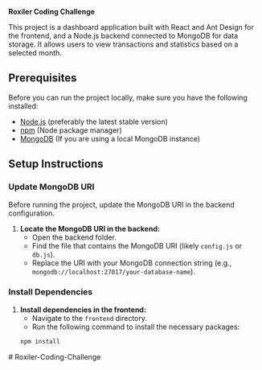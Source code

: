 ____Roxiler Coding Challenge____

This project is a dashboard application built with React and Ant Design for the frontend, and a Node.js backend connected to MongoDB for data storage. It allows users to view transactions and statistics based on a selected month.

## Prerequisites

Before you can run the project locally, make sure you have the following installed:

- [Node.js](https://nodejs.org/) (preferably the latest stable version)
- [npm](https://www.npmjs.com/) (Node package manager)
- [MongoDB](https://www.mongodb.com/) (If you are using a local MongoDB instance)

## Setup Instructions

### Update MongoDB URI

Before running the project, update the MongoDB URI in the backend configuration.

1. **Locate the MongoDB URI in the backend:**
   - Open the backend folder.
   - Find the file that contains the MongoDB URI (likely `config.js` or `db.js`).
   - Replace the URI with your MongoDB connection string (e.g., `mongodb://localhost:27017/your-database-name`).

### Install Dependencies

1. **Install dependencies in the frontend:**
   - Navigate to the `frontend` directory.
   - Run the following command to install the necessary packages:
   ```bash
   npm install
#   R o x i l e r - C o d i n g - C h a l l e n g e 
 
 
